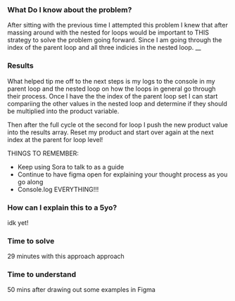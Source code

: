 ### What Do I know about the problem?
After sitting with the previous time I attempted this problem I knew that after massing around with the nested for loops would be important to THIS strategy to solve the problem going forward. Since I am going through the index of the parent loop and all three indicies in the nested loop.
__




### Results
 What helped tip me off to the next steps is my logs to the console in my parent loop and the nested loop on how the loops in general go through their process. Once I have the the index of the parent loop set I can start compariing the other values in the nested loop and determine if they should be multiplied into the product variable.

Then after the full cycle ot the second for loop I push the new product value into the results array. Reset my product and start over again at the next index at the parent for loop level!

THINGS TO REMEMBER: 
- Keep using Sora to talk to as a guide
- Continue to have figma open for explaining your thought process as you go along
- Console.log EVERYTHING!!!

### How can I explain this to a 5yo?
idk yet! 

### Time to solve
29 minutes with this approach approach

### Time to understand
50     mins after drawing out some examples in Figma